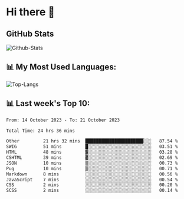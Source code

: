 # Hi there 👋

## GitHub Stats
![Github-Stats](https://github-readme-stats-sigma-five.vercel.app/api?username=ltorson&show_icons=true&theme=radical&count_private=true)

## 📊 My Most Used Languages:
![Top-Langs](https://github-readme-stats-sigma-five.vercel.app/api/top-langs/?username=LTorson&layout=compact&langs_count=10)

## 📊 Last week's Top 10:
<!--START_SECTION:waka-->

```txt
From: 14 October 2023 - To: 21 October 2023

Total Time: 24 hrs 36 mins

Other         21 hrs 32 mins  ██████████████████████░░░   87.54 %
SWIG          51 mins         █░░░░░░░░░░░░░░░░░░░░░░░░   03.51 %
HTML          48 mins         ▓░░░░░░░░░░░░░░░░░░░░░░░░   03.28 %
CSHTML        39 mins         ▓░░░░░░░░░░░░░░░░░░░░░░░░   02.69 %
JSON          10 mins         ▒░░░░░░░░░░░░░░░░░░░░░░░░   00.73 %
Pug           10 mins         ▒░░░░░░░░░░░░░░░░░░░░░░░░   00.71 %
Markdown      8 mins          ░░░░░░░░░░░░░░░░░░░░░░░░░   00.56 %
JavaScript    7 mins          ░░░░░░░░░░░░░░░░░░░░░░░░░   00.54 %
CSS           2 mins          ░░░░░░░░░░░░░░░░░░░░░░░░░   00.20 %
SCSS          2 mins          ░░░░░░░░░░░░░░░░░░░░░░░░░   00.14 %
```

<!--END_SECTION:waka-->
